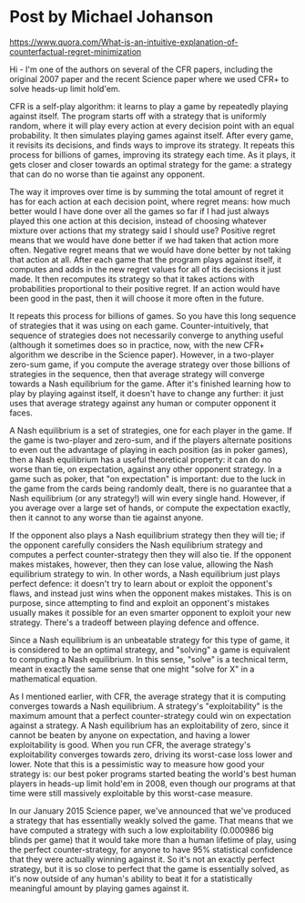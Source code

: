 # Post by Michael Johanson

https://www.quora.com/What-is-an-intuitive-explanation-of-counterfactual-regret-minimization

Hi - I'm one of the authors on several of the CFR papers, including the original 2007 paper and the recent Science paper where we used CFR+ to solve heads-up limit hold'em.

CFR is a self-play algorithm: it learns to play a game by repeatedly playing against itself. The program starts off with a strategy that is uniformly random, where it will play every action at every decision point with an equal probability. It then simulates playing games against itself. After every game, it revisits its decisions, and finds ways to improve its strategy. It repeats this process for billions of games, improving its strategy each time. As it plays, it gets closer and closer towards an optimal strategy for the game: a strategy that can do no worse than tie against any opponent.

The way it improves over time is by summing the total amount of regret it has for each action at each decision point, where regret means: how much better would I have done over all the games so far if I had just always played this one action at this decision, instead of choosing whatever mixture over actions that my strategy said I should use? Positive regret means that we would have done better if we had taken that action more often. Negative regret means that we would have done better by not taking that action at all. After each game that the program plays against itself, it computes and adds in the new regret values for all of its decisions it just made. It then recomputes its strategy so that it takes actions with probabilities proportional to their positive regret. If an action would have been good in the past, then it will choose it more often in the future.

It repeats this process for billions of games. So you have this long sequence of strategies that it was using on each game. Counter-intuitively, that sequence of strategies does not necessarily converge to anything useful (although it sometimes does so in practice, now, with the new CFR+ algorithm we describe in the Science paper). However, in a two-player zero-sum game, if you compute the average strategy over those billions of strategies in the sequence, then that average strategy will converge towards a Nash equilibrium for the game. After it's finished learning how to play by playing against itself, it doesn't have to change any further: it just uses that average strategy against any human or computer opponent it faces.

A Nash equilibrium is a set of strategies, one for each player in the game. If the game is two-player and zero-sum, and if the players alternate positions to even out the advantage of playing in each position (as in poker games), then a Nash equilibrium has a useful theoretical property: it can do no worse than tie, on expectation, against any other opponent strategy. In a game such as poker, that "on expectation" is important: due to the luck in the game from the cards being randomly dealt, there is no guarantee that a Nash equilibrium (or any strategy!) will win every single hand. However, if you average over a large set of hands, or compute the expectation exactly, then it cannot to any worse than tie against anyone.

If the opponent also plays a Nash equilibrium strategy then they will tie; if the opponent carefully considers the Nash equilibrium strategy and computes a perfect counter-strategy then they will also tie. If the opponent makes mistakes, however, then they can lose value, allowing the Nash equilibrium strategy to win. In other words, a Nash equilibrium just plays perfect defence: it doesn't try to learn about or exploit the opponent's flaws, and instead just wins when the opponent makes mistakes. This is on purpose, since attempting to find and exploit an opponent's mistakes usually makes it possible for an even smarter opponent to exploit your new strategy. There's a tradeoff between playing defence and offence.

Since a Nash equilibrium is an unbeatable strategy for this type of game, it is considered to be an optimal strategy, and "solving" a game is equivalent to computing a Nash equilibrium. In this sense, "solve" is a technical term, meant in exactly the same sense that one might "solve for X" in a mathematical equation.

As I mentioned earlier, with CFR, the average strategy that it is computing converges towards a Nash equilibrium. A strategy's "exploitability" is the maximum amount that a perfect counter-strategy could win on expectation against a strategy. A Nash equilibrium has an exploitability of zero, since it cannot be beaten by anyone on expectation, and having a lower exploitability is good. When you run CFR, the average strategy's exploitability converges towards zero, driving its worst-case loss lower and lower. Note that this is a pessimistic way to measure how good your strategy is: our best poker programs started beating the world's best human players in heads-up limit hold'em in 2008, even though our programs at that time were still massively exploitable by this worst-case measure.

In our January 2015 Science paper, we've announced that we've produced a strategy that has essentially weakly solved the game. That means that we have computed a strategy with such a low exploitability (0.000986 big blinds per game) that it would take more than a human lifetime of play, using the perfect counter-strategy, for anyone to have 95% statistical confidence that they were actually winning against it. So it's not an exactly perfect strategy, but it is so close to perfect that the game is essentially solved, as it's now outside of any human's ability to beat it for a statistically meaningful amount by playing games against it.